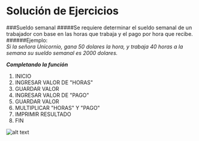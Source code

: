 Solución de Ejercicios
======================
###Sueldo semanal
#####Se requiere determinar el sueldo semanal de un trabajador con base en las horas que trabaja y el pago por hora que recibe.
######Ejemplo:  
_Si la señora Unicornio, gana 50 dolares la hora, y trabaja 40 horas a la semana su sueldo semanal es 2000 dolares._    

___Completando la función___

1. INICIO
2. INGRESAR VALOR DE "HORAS"
3. GUARDAR VALOR
4. INGRESAR VALOR DE "PAGO"
5. GUARDAR VALOR
6. MULTIPLICAR "HORAS" Y "PAGO"
7. IMPRIMIR RESULTADO
8. FIN

![alt text](http://i68.tinypic.com/xcmxbc.jpg)
